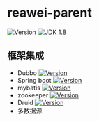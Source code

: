 # reawei-parent
[![Version](https://img.shields.io/badge/version-1.0.0-brightgreen.svg)]()
[![JDK 1.8](https://img.shields.io/badge/JDK-1.8-green.svg "JDK 1.8")]()
## 框架集成

-   Dubbo   [![Version](https://img.shields.io/badge/version-2.6.2-brightgreen.svg)]()
-   Spring boot [![Version](https://img.shields.io/badge/version-2.0.2-brightgreen.svg)]()
-   mybatis [![Version](https://img.shields.io/badge/version-1.3.2-brightgreen.svg)]()
-   zookeeper [![Version](https://img.shields.io/badge/version-3.4.12-brightgreen.svg)]()
-   Druid   [![Version](https://img.shields.io/badge/version-1.0.14-brightgreen.svg)]()
-   多数据源